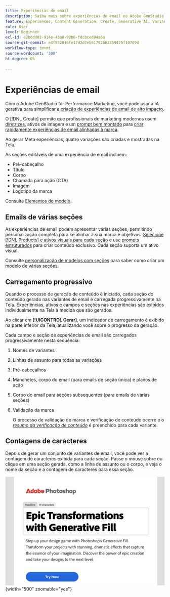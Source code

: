 ```yaml
---
title: Experiências de email
description: Saiba mais sobre experiências de email no Adobe GenStudio for Performance Marketing.
feature: Experiences, Content Generation, Create, Generative AI, Variant Generation
role: User
level: Beginner
exl-id: e2bddd02-914e-43a8-92b6-fdcbced94a6a
source-git-commit: e4f552016fe17d2d7eb61792b62859475f107094
workflow-type: tm+mt
source-wordcount: '300'
ht-degree: 0%

---
```


# Experiências de email

Com o Adobe GenStudio for Performance Marketing, você pode usar a IA gerativa para simplificar a [criação de experiências de email de alto impacto](/help/user-guide/create/create-email-experience.md).

O [!DNL Create] permite que profissionais de marketing modernos usem [diretrizes](/help/user-guide/guidelines/overview.md), ativos de imagem e um [prompt bem montado](/help/user-guide/effective-prompts.md) para [criar rapidamente experiências de email alinhadas à marca](/help/user-guide/create/create-email-experience.md).

Ao gerar Meta experiências, quatro variações são criadas e mostradas na Tela.

As seções editáveis de uma experiência de email incluem:

* Pré-cabeçalho
* Título
* Corpo
* Chamada para ação (CTA)
* Imagem
* Logotipo da marca

Consulte [Elementos do modelo](/help/user-guide/content/use-templates.md#template-elements).

<!-- ## Email capabilities

Content creators and marketers can produce brand-consistent email experiences in GenStudio for Performance Marketing. -->

## Emails de várias seções

As experiências de email podem apresentar várias seções, permitindo personalização completa para se alinhar à sua marca e objetivos. [Selecione [!DNL Products] e ativos visuais para cada seção](/help/user-guide/create/create-email-experience.md#add-parameters) e use [prompts estruturados](/help/user-guide/effective-prompts.md#structured-prompts) para criar conteúdo exclusivo. Cada seção suporta um ativo visual.

Consulte [personalização de modelos com seções](/help/user-guide/content/customize-template.md#sections-or-groups) para saber como criar um modelo de várias seções.

## Carregamento progressivo

Quando o processo de geração de conteúdo é iniciado, cada seção do conteúdo gerado nas variantes de email é carregada progressivamente na Tela. Experiências, ativos e campos e seções nas experiências são exibidos individualmente na Tela à medida que são gerados.

Ao clicar em **[!UICONTROL Gerar]**, um indicador de carregamento é exibido na parte inferior da Tela, atualizando você sobre o progresso da geração.

Cada campo e seção de experiências de email são carregados progressivamente nesta sequência:

1. Nomes de variantes
1. Linhas de assunto para todas as variações
1. Pré-cabeçalhos
1. Manchetes, corpo do email (para emails de seção única) e planos de ação
1. Corpo do email para seções subsequentes (para emails de várias seções)
1. Validação da marca

   O processo de validação de marca e verificação de conteúdo ocorre e o [_resumo da verificação de conteúdo_](/help/user-guide/guidelines/brand-validation.md#content-check-summary) é preenchido para cada variante.

## Contagens de caracteres

Depois de gerar um conjunto de variantes de email, você pode ver a contagem de caracteres exibida para cada seção. Passe o mouse sobre ou clique em uma seção gerada, como a linha de assunto ou o corpo, e veja o nome da seção e a contagem de caracteres para essa seção.

![Contagem de caracteres](/help/assets/character-count.png){width="500" zoomable="yes"}
